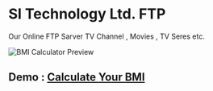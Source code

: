 # SI Technology Ltd. FTP

Our Online FTP Sarver
TV Channel , Movies , TV Seres etc.

![BMI Calculator Preview](/)

## Demo : [Calculate Your BMI](https://solaiman514.github.io/SITechnologyLtd.FTP/index.html)
